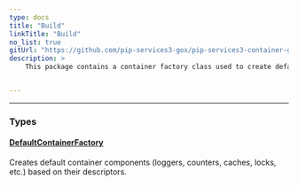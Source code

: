 ```yaml
---
type: docs
title: "Build"
linkTitle: "Build"
no_list: true
gitUrl: "https://github.com/pip-services3-gox/pip-services3-container-gox"
description: >
    This package contains a container factory class used to create default container components. Examples of these components are loggers, counters, caches, and locks.


---
```

---

<div class="module-body"> 

### Types

#### [DefaultContainerFactory](default_container_factory)
Creates default container components (loggers, counters, caches, locks, etc.) based on their descriptors.

</div>
